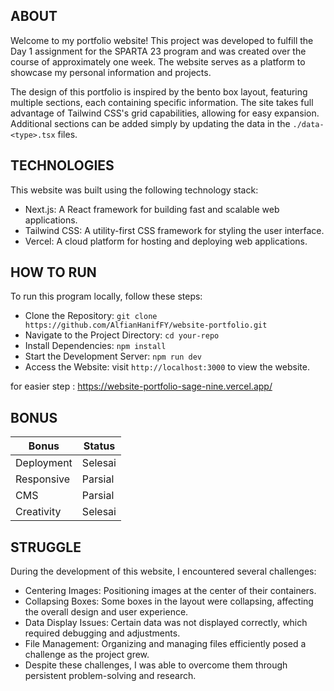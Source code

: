 ## ABOUT
Welcome to my portfolio website! This project was developed to fulfill the Day 1 assignment for the SPARTA 23 program and was created over the course of approximately one week. The website serves as a platform to showcase my personal information and projects.

The design of this portfolio is inspired by the bento box layout, featuring multiple sections, each containing specific information. The site takes full advantage of Tailwind CSS's grid capabilities, allowing for easy expansion. Additional sections can be added simply by updating the data in the `./data-<type>.tsx` files.

## TECHNOLOGIES
This website was built using the following technology stack:

- Next.js: A React framework for building fast and scalable web applications.
- Tailwind CSS: A utility-first CSS framework for styling the user interface.
- Vercel: A cloud platform for hosting and deploying web applications.

## HOW TO RUN
To run this program locally, follow these steps:

- Clone the Repository:
`git clone https://github.com/AlfianHanifFY/website-portfolio.git`
- Navigate to the Project Directory:
`cd your-repo`
- Install Dependencies:
`npm install`
- Start the Development Server:
`npm run dev`
- Access the Website:
visit `http://localhost:3000` to view the website.

for easier step : 
https://website-portfolio-sage-nine.vercel.app/

## BONUS

Bonus | Status |
---|---|
Deployment | Selesai
Responsive | Parsial
CMS | Parsial
Creativity | Selesai

## STRUGGLE
During the development of this website, I encountered several challenges:

- Centering Images: Positioning images at the center of their containers.
- Collapsing Boxes: Some boxes in the layout were collapsing, affecting the overall design and user experience.
- Data Display Issues: Certain data was not displayed correctly, which required debugging and adjustments.
- File Management: Organizing and managing files efficiently posed a challenge as the project grew.
- Despite these challenges, I was able to overcome them through persistent problem-solving and research.
